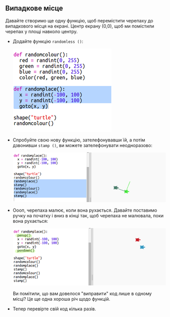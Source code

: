 ## Випадкове місце

Давайте створимо ще одну функцію, щоб перемістити черепаху до випадкового місця на екрані. Центр екрану (0,0), щоб ми помістили черепах у площі навколо центру.

+ Додайте функцію `randomless ()`:
    
    ![скріншот](images/modern-place-function.png)

+ Спробуйте свою нову функцію, зателефонувавши їй, а потім дзвонивши `stamp ()`, ви можете зателефонувати неодноразово:
    
    ![знімок екрану](images/modern-call-place.png)

+ Оооп, черепаха малює, коли вона рухається. Давайте поставимо ручку на початку і вниз в кінці так, щоб черепаха не малювала, поки вона рухається:
    
    ![скріншот](images/modern-place-pen.png)
    
    Ви помітили, що вам довелося "виправити" код лише в одному місці? Це ще одна хороша річ щодо функцій.

+ Тепер перевірте свій код кілька разів.